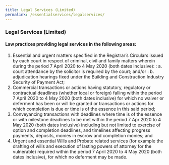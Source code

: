 ```yaml
---
title: Legal Services (Limited)
permalink: /essentialservices/legalservices/
---
```


### **Legal Services (Limited)**
#### **Law practices providing legal services in the following areas:**

1. Essential and urgent matters specified in the Registrar’s Circulars issued by each court in respect of criminal, civil and family matters wherein during the period 7 April 2020 to 4 May 2020 (both dates inclusive):
: a. court attendance by the solicitor is required by the court; and/or
: b. adjudication hearings fixed under the Building and Construction Industry Security of Payment Act;
2. Commercial transactions or actions having statutory, regulatory or contractual deadlines (whether local or foreign) falling within the period 7 April 2020 to 4 May 2020 (both dates inclusive) for which no waiver or deferment has been or will be granted or transactions or actions for which completion is due or time is of the essence in this said period;
3. Conveyancing transactions with deadlines where time is of the essence or with milestone deadlines to be met within the period 7 Apr 2020 to 4 May 2020 (both dates inclusive) including but not limited to exercise of option and completion deadlines, and timelines affecting progress payments, deposits, monies in escrow and completion monies; and
4. Urgent and essential Wills and Probate related services (for example the drafting of wills and execution of lasting powers of attorney for the vulnerable) required within the period 7 April 2020 to 4 May 2020 (both dates inclusive), for which no deferment may be made.
